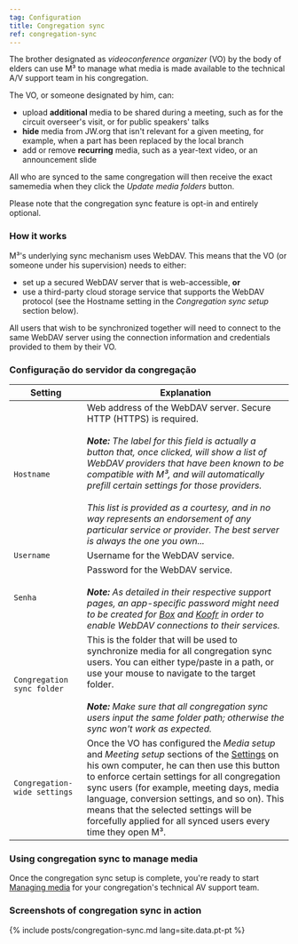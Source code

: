 ```yaml
---
tag: Configuration
title: Congregation sync
ref: congregation-sync
---
```


The brother designated as _videoconference organizer_ (VO) by the body of elders can use M³ to manage what media is made available to the technical A/V support team in his congregation.

The VO, or someone designated by him, can:

- upload **additional** media to be shared during a meeting, such as for the circuit overseer's visit, or for public speakers' talks
- **hide** media from JW.org that isn't relevant for a given meeting, for example, when a part has been replaced by the local branch
- add or remove **recurring** media, such as a year-text video, or an announcement slide

All who are synced to the same congregation will then receive the exact samemedia when they click the _Update media folders_ button.

Please note that the congregation sync feature is opt-in and entirely optional.

### How it works

M³'s underlying sync mechanism uses WebDAV. This means that the VO (or someone under his supervision) needs to either:

- set up a secured WebDAV server that is web-accessible, **or**
- use a third-party cloud storage service that supports the WebDAV protocol (see the Hostname setting in the _Congregation sync setup_ section below).

All users that wish to be synchronized together will need to connect to the same WebDAV server using the connection information and credentials provided to them by their VO.

### Configuração do servidor da congregação

| Setting                      | Explanation                                                                                                                                                                                                                                                                                                                                                                                                                                                                                                          |
| ---------------------------- | -------------------------------------------------------------------------------------------------------------------------------------------------------------------------------------------------------------------------------------------------------------------------------------------------------------------------------------------------------------------------------------------------------------------------------------------------------------------------------------------------------------------- |
| `Hostname`                   | Web address of the WebDAV server. Secure HTTP (HTTPS) is required. <br><br> _**Note:** The label for this field is actually a button that, once clicked, will show a list of WebDAV providers that have been known to be compatible with M³, and will automatically prefill certain settings for those providers. <br><br> This list is provided as a courtesy, and in no way represents an endorsement of any particular service or provider. The best server is always the one you own..._ |
| `Username`                   | Username for the WebDAV service.                                                                                                                                                                                                                                                                                                                                                                                                                                                                                     |
| `Senha`                      | Password for the WebDAV service. <br><br> _**Note:** As detailed in their respective support pages, an app-specific password might need to be created for [Box](https://support.box.com/hc/en-us/articles/360043696414-WebDAV-with-Box) and [Koofr](https://koofr.eu/help/koofr_with_webdav/how-do-i-connect-a-service-to-koofr-through-webdav/) in order to enable WebDAV connections to their services._                                                                                               |
| `Congregation sync folder`   | This is the folder that will be used to synchronize media for all congregation sync users. You can either type/paste in a path, or use your mouse to navigate to the target folder. <br><br> _**Note:** Make sure that all congregation sync users input the same folder path; otherwise the sync won't work as expected._                                                                                                                                                                               |
| `Congregation-wide settings` | Once the VO has configured the _Media setup_ and _Meeting setup_ sections of the [Settings]({{page.lang}}/#configuration) on his own computer, he can then use this button to enforce certain settings for all congregation sync users (for example, meeting days, media language, conversion settings, and so on). This means that the selected settings will be forcefully applied for all synced users every time they open M³.                                                                                   |

### Using congregation sync to manage media

Once the congregation sync setup is complete, you're ready to start [Managing media]({{page.lang}}/#manage-media) for your congregation's technical AV support team.

### Screenshots of congregation sync in action

{% include posts/congregation-sync.md lang=site.data.pt-pt %}
